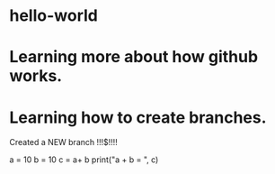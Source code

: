 # hello-world
# Learning more about how github works.
# Learning how to create branches.
 Created a NEW branch !!!$!!!!

a = 10
b = 10
c = a+ b 
print("a + b = ", c)
